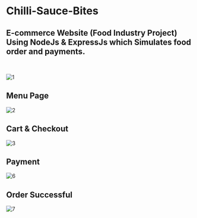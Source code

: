 # Chilli-Sauce-Bites
## E-commerce Website **(Food Industry Project)** Using NodeJs & ExpressJs which Simulates food order and payments.
<br/>

![1](https://user-images.githubusercontent.com/63816783/190493917-0204d225-5010-4e5c-aa0a-cde399000df5.png)
</br>

## Menu Page
![2](https://user-images.githubusercontent.com/63816783/190696189-8343252a-e136-41a2-ac62-a93e541a75c2.png)
</br>
 
## Cart & Checkout
![3](https://user-images.githubusercontent.com/63816783/190696252-8d0eec11-6684-46bc-83e2-a7dd86f57b01.png)
</br>

## Payment
![6](https://user-images.githubusercontent.com/63816783/190696686-d8d98c96-5be3-4a07-a289-cd06f5a9a114.png)
</br>

## Order Successful
![7](https://user-images.githubusercontent.com/63816783/190696842-ffadaf83-6a67-4d7d-99d8-b365c9e2896e.png)
